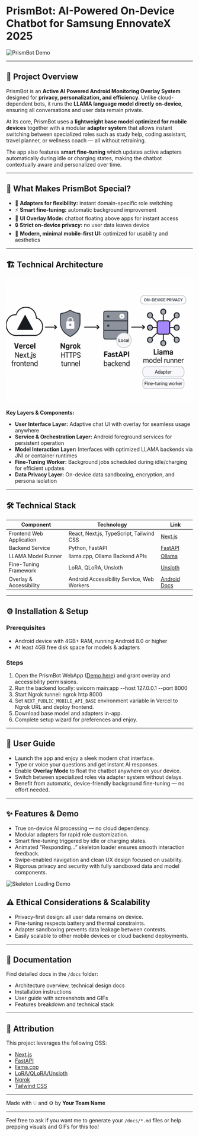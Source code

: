 # PrismBot: AI-Powered On-Device Chatbot for Samsung EnnovateX 2025

![PrismBot Demo](docs/chat-demo.gif)

---

## 🚀 Project Overview

PrismBot is an **Active AI Powered Android Monitoring Overlay System** designed for **privacy, personalization, and efficiency**. Unlike cloud-dependent bots, it runs the **LLAMA language model directly on-device**, ensuring all conversations and user data remain private.

At its core, PrismBot uses a **lightweight base model optimized for mobile devices** together with a modular **adapter system** that allows instant switching between specialized roles such as study help, coding assistant, travel planner, or wellness coach — all without retraining.

The app also features **smart fine-tuning** which updates active adapters automatically during idle or charging states, making the chatbot contextually aware and personalized over time.

---

## 🌟 What Makes PrismBot Special?

- 🧩 **Adapters for flexibility:** instant domain-specific role switching  
- ⚡ **Smart fine-tuning:** automatic background improvement  
- 📱 **UI Overlay Mode:** chatbot floating above apps for instant access  
- 🔒 **Strict on-device privacy:** no user data leaves device  
- 🎨 **Modern, minimal mobile-first UI:** optimized for usability and aesthetics  

---

## 🏗️ Technical Architecture

![Architecture Diagram](docs/architecture.png)

**Key Layers & Components:**

- **User Interface Layer:** Adaptive chat UI with overlay for seamless usage anywhere  
- **Service & Orchestration Layer:** Android foreground services for persistent operation  
- **Model Interaction Layer:** Interfaces with optimized LLAMA backends via JNI or container runtimes  
- **Fine-Tuning Worker:** Background jobs scheduled during idle/charging for efficient updates  
- **Data Privacy Layer:** On-device data sandboxing, encryption, and persona isolation  

---

## 🛠️ Technical Stack

| Component               | Technology                                | Link                                       |
|------------------------|------------------------------------------|--------------------------------------------|
| Frontend Web Application | React, Next.js, TypeScript, Tailwind CSS | [Next.js](https://nextjs.org/)              |
| Backend Service          | Python, FastAPI                          | [FastAPI](https://fastapi.tiangolo.com/)   |
| LLAMA Model Runner       | llama.cpp, Ollama Backend APIs           | [Ollama](https://github.com/ollama/ollama) |
| Fine-Tuning Framework    | LoRA, QLoRA, Unsloth                      | [Unsloth](https://github.com/unslothai/unsloth) |
| Overlay & Accessibility  | Android Accessibility Service, Web Workers | [Android Docs](https://developer.android.com/guide/topics/ui/accessibility) |

---

## ⚙️ Installation & Setup

### Prerequisites

- Android device with 4GB+ RAM, running Android 8.0 or higher  
- At least 4GB free disk space for models & adapters  

### Steps

1. Open the PrismBot WebApp ([Demo here](https://samsung-prism-frontend.vercel.app/chatbot)) and grant overlay and accessibility permissions.  
2. Run the backend locally: uvicorn main:app --host 127.0.0.1 --port 8000
3. Start Ngrok tunnel: ngrok http 8000
4. Set `NEXT_PUBLIC_MOBILE_API_BASE` environment variable in Vercel to Ngrok URL and deploy frontend.  
5. Download base model and adapters in-app.  
6. Complete setup wizard for preferences and enjoy.

---

## 📖 User Guide

- Launch the app and enjoy a sleek modern chat interface.  
- Type or voice your questions and get instant AI responses.  
- Enable **Overlay Mode** to float the chatbot anywhere on your device.  
- Switch between specialized roles via adapter system without delays.  
- Benefit from automatic, device-friendly background fine-tuning — no effort needed.

---

## ✨ Features & Demo

- True on-device AI processing — no cloud dependency.  
- Modular adapters for rapid role customization.  
- Smart fine-tuning triggered by idle or charging states.  
- Animated “Responding…” skeleton loader ensures smooth interaction feedback.  
- Swipe-enabled navigation and clean UX design focused on usability.  
- Rigorous privacy and security with fully sandboxed data and model components.

![Skeleton Loading Demo](docs/skeleton-demo.gif)


## ⚠️ Ethical Considerations & Scalability

- Privacy-first design: all user data remains on device.  
- Fine-tuning respects battery and thermal constraints.  
- Adapter sandboxing prevents data leakage between contexts.  
- Easily scalable to other mobile devices or cloud backend deployments.

---

## 📂 Documentation

Find detailed docs in the `/docs` folder:

- Architecture overview, technical design docs  
- Installation instructions  
- User guide with screenshots and GIFs  
- Features breakdown and technical stack  

---

## 📜 Attribution

This project leverages the following OSS:

- [Next.js](https://nextjs.org/)  
- [FastAPI](https://fastapi.tiangolo.com/)  
- [llama.cpp](https://github.com/ollama/ollama)  
- [LoRA/QLoRA/Unsloth](https://github.com/unslothai/unsloth)  
- [Ngrok](https://ngrok.com/)  
- [Tailwind CSS](https://tailwindcss.com/)  

---

Made with 💡 and ⚙️ by **Your Team Name**

---

Feel free to ask if you want me to generate your `/docs/*.md` files or help prepping visuals and GIFs for this too!
